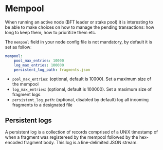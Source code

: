 # Mempool

When running an active node (BFT leader or stake pool) it is interesting to be
able to make choices on how to manage the pending transactions: how long to keep
them, how to prioritize them etc.

The `mempool` field in your node config file is not mandatory, by default it is set
as follow:

```yaml
mempool:
    pool_max_entries: 10000
    log_max_entries: 100000
    persistent_log_path: fragments.json
```

* `pool_max_entries`: (optional, default is 10000). Set a maximum size of the mempool
* `log_max_entries`: (optional, default is 100000). Set a maximum size of fragment logs
* `persistent_log_path`: (optional, disabled by default) log all incoming fragments to a designated file

## Persistent logs

A persistent log is a collection of records comprised of a UNIX timestamp of when a fragment was
registereed by the mempool followed by the hex-encoded fragment body. This log is a line-delimited
JSON stream.